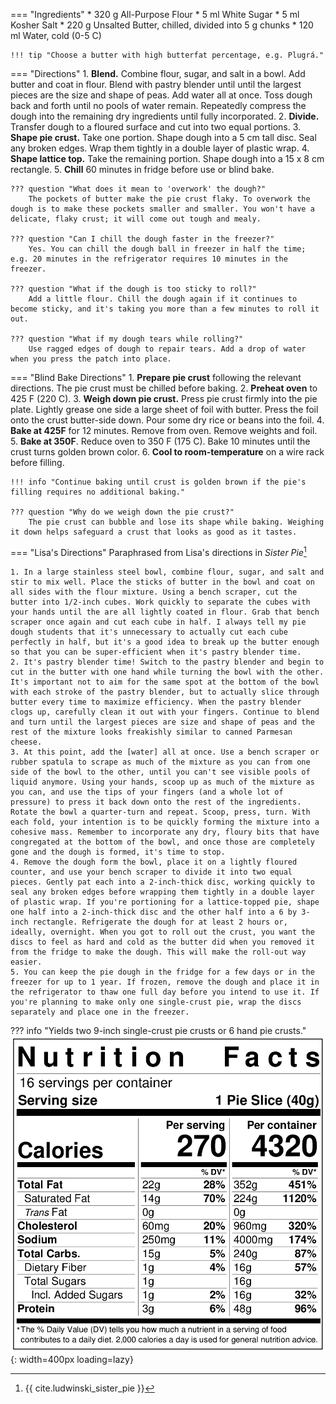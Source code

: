 === "Ingredients"
    * 320 g All-Purpose Flour
    * 5 ml White Sugar
    * 5 ml Kosher Salt
    * 220 g Unsalted Butter, chilled, divided into 5 g chunks
    * 120 ml Water, cold (0-5 C)

    !!! tip "Choose a butter with high butterfat percentage, e.g. Plugrá."

=== "Directions"
    1. **Blend.** Combine flour, sugar, and salt in a bowl. Add butter and coat in flour. Blend with pastry blender until until the largest pieces are the size and shape of peas. Add water all at once. Toss dough back and forth until no pools of water remain. Repeatedly compress the dough into the remaining dry ingredients until fully incorporated.
    2. **Divide.** Transfer dough to a floured surface and cut into two equal portions.
    3. **Shape pie crust.** Take one portion. Shape dough into a 5 cm tall disc. Seal any broken edges. Wrap them tightly in a double layer of plastic wrap.
    4. **Shape lattice top.** Take the remaining portion. Shape dough into a 15 x 8 cm rectangle.
    5. **Chill** 60 minutes in fridge before use or blind bake.

    ??? question "What does it mean to 'overwork' the dough?"
        The pockets of butter make the pie crust flaky. To overwork the dough is to make these pockets smaller and smaller. You won't have a delicate, flaky crust; it will come out tough and mealy.

    ??? question "Can I chill the dough faster in the freezer?"
        Yes. You can chill the dough ball in freezer in half the time; e.g. 20 minutes in the refrigerator requires 10 minutes in the freezer.

    ??? question "What if the dough is too sticky to roll?"
        Add a little flour. Chill the dough again if it continues to become sticky, and it's taking you more than a few minutes to roll it out.

    ??? question "What if my dough tears while rolling?"
        Use ragged edges of dough to repair tears. Add a drop of water when you press the patch into place.


=== "Blind Bake Directions"
    1. **Prepare pie crust** following the relevant directions. The pie crust must be chilled before baking.
    2. **Preheat oven** to 425 F (220 C).
    3. **Weigh down pie crust.** Press pie crust firmly into the pie plate. Lightly grease one side a large sheet of foil with butter. Press the foil onto the crust butter-side down. Pour some dry rice or beans into the foil.
    4. **Bake at 425F** for 12 minutes. Remove from oven. Remove weights and foil.
    5. **Bake at 350F**. Reduce oven to 350 F (175 C). Bake 10 minutes until the crust turns golden brown color.
    6. **Cool to room-temperature** on a wire rack before filling.

    !!! info "Continue baking until crust is golden brown if the pie's filling requires no additional baking."

    ??? question "Why do we weigh down the pie crust?"
        The pie crust can bubble and lose its shape while baking. Weighing it down helps safeguard a crust that looks as good as it tastes.

=== "Lisa's Directions"
    Paraphrased from Lisa's directions in *Sister Pie*[^2]

    1. In a large stainless steel bowl, combine flour, sugar, and salt and stir to mix well. Place the sticks of butter in the bowl and coat on all sides with the flour mixture. Using a bench scraper, cut the butter into 1/2-inch cubes. Work quickly to separate the cubes with your hands until the are all lightly coated in flour. Grab that bench scraper once again and cut each cube in half. I always tell my pie dough students that it's unnecessary to actually cut each cube perfectly in half, but it's a good idea to break up the butter enough so that you can be super-efficient when it's pastry blender time.
    2. It's pastry blender time! Switch to the pastry blender and begin to cut in the butter with one hand while turning the bowl with the other. It's important not to aim for the same spot at the bottom of the bowl with each stroke of the pastry blender, but to actually slice through butter every time to maximize efficiency. When the pastry blender clogs up, carefully clean it out with your fingers. Continue to blend and turn until the largest pieces are size and shape of peas and the rest of the mixture looks freakishly similar to canned Parmesan cheese.
    3. At this point, add the [water] all at once. Use a bench scraper or rubber spatula to scrape as much of the mixture as you can from one side of the bowl to the other, until you can't see visible pools of liquid anymore. Using your hands, scoop up as much of the mixture as you can, and use the tips of your fingers (and a whole lot of pressure) to press it back down onto the rest of the ingredients. Rotate the bowl a quarter-turn and repeat. Scoop, press, turn. With each fold, your intention is to be quickly forming the mixture into a cohesive mass. Remember to incorporate any dry, floury bits that have congregated at the bottom of the bowl, and once those are completely gone and the dough is formed, it's time to stop.
    4. Remove the dough form the bowl, place it on a lightly floured counter, and use your bench scraper to divide it into two equal pieces. Gently pat each into a 2-inch-thick disc, working quickly to seal any broken edges before wrapping them tightly in a double layer of plastic wrap. If you're portioning for a lattice-topped pie, shape one half into a 2-inch-thick disc and the other half into a 6 by 3-inch rectangle. Refrigerate the dough for at least 2 hours or, ideally, overnight. When you got to roll out the crust, you want the discs to feel as hard and cold as the butter did when you removed it from the fridge to make the dough. This will make the roll-out way easier.
    5. You can keep the pie dough in the fridge for a few days or in the freezer for up to 1 year. If frozen, remove the dough and place it in the refrigerator to thaw one full day before you intend to use it. If you're planning to make only one single-crust pie, wrap the discs separately and place one in the freezer.

??? info "Yields two 9-inch single-crust pie crusts or 6 hand pie crusts."
    ![Nutrition Label](../../../assets/nutrition-labels/pie-crust.png){: width=400px loading=lazy}

[^1]: {{ cite.bittman_how_to_cook_everything }}
[^2]: {{ cite.ludwinski_sister_pie }}
